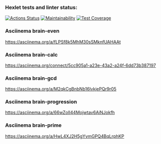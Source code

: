 ### Hexlet tests and linter status:
[![Actions Status](https://github.com/Leopv88/backend-project-44/workflows/hexlet-check/badge.svg)](https://github.com/Leopv88/backend-project-44/actions)
[![Maintainability](https://api.codeclimate.com/v1/badges/47b14ba43baf992c37fc/maintainability)](https://codeclimate.com/github/Leopv88/backend-project-44/maintainability)
[![Test Coverage](https://api.codeclimate.com/v1/badges/47b14ba43baf992c37fc/test_coverage)](https://codeclimate.com/github/Leopv88/backend-project-44/test_coverage)


### Asciinema brain-even
https://asciinema.org/a/fLPSf8k5MhM30sSMknfUAHAAt

### Asciinema brain-calc
https://asciinema.org/connect/5cc905a1-a23e-43a2-a24f-6dd73b387197

### Asciinema brain-gcd
https://asciinema.org/a/M2qkCgBnbNb16lvkjePQr9r05

### Asciinema brain-progression
https://asciinema.org/a/66wZolI44Mojwtav6AiNJokfh

### Asciinema brain-prime
https://asciinema.org/a/HwL4XJ2H5gYvmGPQ4BqLrphKP